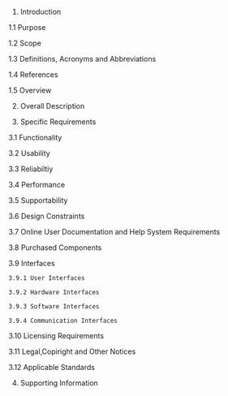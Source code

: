 1.  Introduction

  1.1 Purpose
  
  1.2 Scope
  
  1.3 Definitions, Acronyms and Abbreviations
  
  1.4 References
  
  1.5 Overview
  
2.  Overall Description

3.  Specific Requirements

  3.1 Functionality
  
  3.2 Usability
  
  3.3 Reliabiltiy
  
  3.4 Performance
  
  3.5 Supportability
  
  3.6 Design Constraints
  
  3.7 Online User Documentation and Help System Requirements
  
  3.8 Purchased Components
  
  3.9 Interfaces
  
    3.9.1 User Interfaces
    
    3.9.2 Hardware Interfaces
    
    3.9.3 Software Interfaces
    
    3.9.4 Communication Interfaces
    
  3.10 Licensing Requirements
  
  3.11 Legal,Copiright and Other Notices 
  
  3.12 Applicable Standards
  
4.  Supporting Information
